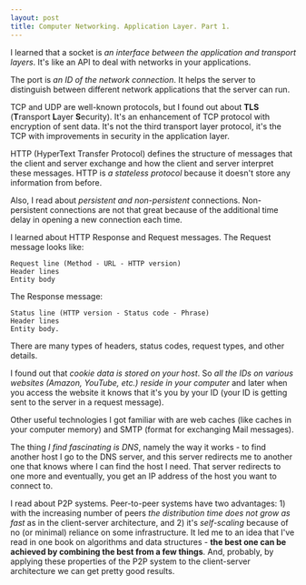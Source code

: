 ```yaml
---
layout: post
title: Computer Networking. Application Layer. Part 1.
---
```


I learned that a socket is *an interface between the application and transport layers*. It's like an API to deal with networks in your applications. 

The port is *an ID of the network connection*. It helps the server to distinguish between different network applications that the server can run.

TCP and UDP are well-known protocols, but I found out about **TLS** (**T**ransport **L**ayer **S**ecurity). It's an enhancement of TCP protocol with encryption of sent data. It's not the third transport layer protocol, it's the TCP with improvements in security in the application layer.

HTTP (HyperText Transfer Protocol) defines the structure of messages that the client and server exchange and how the client and server interpret these messages. HTTP is *a stateless protocol* because it doesn't store any information from before.

Also, I read about *persistent and non-persistent* connections. Non-persistent connections are not that great because of the additional time delay in opening a new connection each time.

I learned about HTTP Response and Request messages. The Request message looks like:
```
Request line (Method - URL - HTTP version)
Header lines
Entity body
``` 
The Response message: 
```
Status line (HTTP version - Status code - Phrase)
Header lines 
Entity body. 
```
There are many types of headers, status codes, request types, and other details.

I found out that *cookie data is stored on your host*. So *all the IDs on various websites (Amazon, YouTube, etc.) reside in your computer* and later when you access the website it knows that it's you by your ID (your ID is getting sent to the server in a request message).

Other useful technologies I got familiar with are web caches (like caches in your computer memory) and SMTP (format for exchanging Mail messages).

The thing *I find fascinating is DNS*, namely the way it works - to find another host I go to the DNS server, and this server redirects me to another one that knows where I can find the host I need. That server redirects to one more and eventually, you get an IP address of the host you want to connect to.

I read about P2P systems. Peer-to-peer systems have two advantages: 1) with the increasing number of peers *the distribution time does not grow as fast* as in the client-server architecture, and 2) it's *self-scaling* because of no (or minimal) reliance on some infrastructure. It led me to an idea that I've read in one book on algorithms and data structures - **the best one can be achieved by combining the best from a few things**. And, probably, by applying these properties of the P2P system to the client-server architecture we can get pretty good results.
